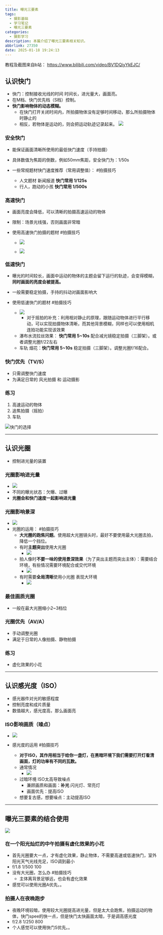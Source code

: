 ```yaml
---
title: 曝光三要素
tags:
  - 摄影基础
  - 学习笔记
  - 曝光三要素
categories:
  - 摄影学习
description: 本篇介绍了曝光三要素相关知识。
abbrlink: 27350
date: 2025-01-18 19:24:13
---
```


教程及截图来自b站： https://www.bilibili.com/video/BV1DQiyYkEJC/

## 认识快门

- 快门：控制接收光线的时间 时间长，进光量大，画面亮。
- 在M档、快门优先档（S档）控制。
- **快门影响物体的动态模糊。**
	- 在快门打开关闭时间内，所拍摄物体没有足够时间移动，那么所拍摄物体时静止的
	- 相反，若物体是运动的，则会把运动轨迹记录起来。
![](Snipaste_2025-01-19_11-59-54.png)

### 安全快门

- 能保证画面清晰所使用的最低快门速度（手持拍摄）
- 具体数值为焦距的倒数，例如50mm焦距，安全快门为：1/50s

- 一些常规题材快门速度推荐（常用调整值）： #拍摄技巧 
	- 人文题材 新闻报道  **快门常用 1/125s**
	- 行人，跑动的小孩   **快门常用 1/500s**

### 高速快门

- 画面亮度会降低，可以清晰的拍摄高速运动的物体
- 限制：场景光线强，否则画面非常暗

- 使用高速快门拍摄的题材 #拍摄技巧  
	- ![](Snipaste_2025-01-19_12-16-50.png)

	- ![](Snipaste_2025-01-19_12-27-34.png)

### 低速快门

- 曝光的时间较长，画面中运动的物体的主题会留下运行的轨迹，会变得模糊，**同时画面的亮度会被提高。**
- 一般需要稳定拍摄，手持的抖动对画面影响大

 - 使用低速快门的题材 #拍摄技巧 
	 - ![](Snipaste_2025-01-19_13-32-09.png)
		- 对于摇拍的补充：利用相对静止的原理，跟随运动物体进行平行移动，可以实现拍摄物体清晰，而其他背景模糊，同样也可以使用相机连拍功能实现该效果
	- 瀑布水流拉丝效果： **快门常用 5~10s** 配合减光镜稳定拍摄（三脚架）。或者调整光圈f/22左右
	- 车轨 烟花：**快门常用 5~10s** 稳定拍摄（三脚架）。调整光圈f/16配合。

### 快门优先（TV/S）

- 只需调整快门速度
- 为满足日常的 风光拍摄 和 运动摄影

### 练习
1. 高速运动的物体
2. 追焦拍摄（摇拍）
3. 车轨

![快门的选择](Snipaste_2025-01-19_17-05-08.png)

---

## 认识光圈

- 控制进光量的装置

### 光圈影响进光量

- ![](Snipaste_2025-01-19_15-49-45.png)
- 不同的曝光状态：欠曝、过曝
- **光圈会和快门速度一起影响进光量**

### 光圈影响景深

- ![](Snipaste_2025-01-19_15-55-04.png)
- 光圈的运用： #拍摄技巧 
	- **大光圈的跑焦问题**。使用超大光圈镜头时，最好不要使用最大光圈去拍，降低一个挡位。
	- 有时**主题突出**使用大光圈
		- ![](Snipaste_2025-01-19_16-00-53.png)
	- 拍人像时**不要一味的使用景深效果**（为了突出主题而突出主体）：需要结合环境，有些情况需要环境配合或交代环境
		- ![](Snipaste_2025-01-19_16-04-53.png)
	- 有时需要**全局清晰**使用小光圈 表现大环境
		- ![](Snipaste_2025-01-19_16-06-22.png)
### 最佳画质光圈

- 一般在最大光圈缩小2~3档位

### 光圈优先（AV/A）

- 手动调整光圈
- 满足于日常的人像拍摄、静物拍摄

### 练习

- 虚化效果的小花

---

## 认识感光度（ISO）

- 感光器件对光的敏感程度
- 控制亮度和成片质量
- 数值越大，感光度高，那么画面亮

### ISO影响画质（噪点）

- ![](Snipaste_2025-01-19_16-38-20.png)

 - 感光度的运用 #拍摄技巧 
	 - **对于ISO，其作用相当于给你一盏灯，在黑暗环境下我们需要打开灯看清画面，灯的功率有不同的瓦数。**
	 - 通常情况
		 - ![](Snipaste_2025-01-19_16-41-30.png)
	 - 过暗环境 ISO太高导致噪点
		 - 兼顾画质和画面：**补光** 闪光灯、常亮灯
		 - 画面优先：提高ISO
	- 想要复古感，想要噪点：主动提高ISO

---

## 曝光三要素的结合使用

![](Snipaste_2025-01-19_17-03-48.png)

### 在一个阳光灿烂的中午拍摄有虚化效果的小花

- 首先光圈要大一点，才有虚化效果，静止物体，不需要高速或低速快门，室外阳光天气光线充足，ISO调到最小
- f/1.8 1/500 100
- 没有大光圈，怎么办 #拍摄技巧 
	- 主体离背景足够远，也会有虚化效果
- 感觉可以使用光圈A优先。。

### 拍摄人在夜晚跑步

- 夜晚环境较暗，使用较大光圈提高进光量，但是太大会跑焦，拍摄运动的物体，快门spee的快一点，但是快门太快画面太暗，于是调高感光度
- f/2.8 1/250 800
- 个人感觉可以使用快门S优先。。
